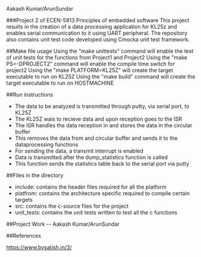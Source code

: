 Aakash Kumar/ArunSundar

###Project 2 of ECEN-5813 Principles of embedded software 
This project results in the creation of a data processing application for KL25z and enables serial communication to it using UART peripheral. 
The repository also contains unit test code developed using Cmocka unit test framework.

##Make file usage
Using the "make unittests" command will enable the test of unit tests for the functions from Project1 and Project2
Using the "make PS=-DPROJECT2" command will enable the compile time switch for project2
Using the "make PLATFORM=KL25Z"  will create the target executable to run on KL25Z
Using the "make build" command will create the target executable to run on HOSTMACHINE





##Run instructions
* The data to be analyzed is transmitted through putty, via serial port, to KL25Z
* The KL25Z wais to recieve data and upon reception goes to the ISR
* The ISR handles the data reception in and stores the data in the circular buffer
* This removes the data from and circular buffer and sends it to the dataprocessing functions
* For sending the data, a transmit interrupt is enabled 
* Data is transmitted after the dump_statistics function is called
* This function sends the statistics table back to the serial port via putty



##Files in the directory
* include: contains the header files required for all the platform
* platfrom: contains the architecture specific required to compile certain targets
* src: contains the c-source files for the project
* unit_tests: contains the unit tests written to test all the c functions

##Project Work --  Aakash Kumar/ArunSundar 

##References

https://www.bysatish.in/3/

